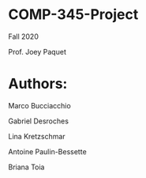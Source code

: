 # COMP-345-Project
Fall 2020

Prof. Joey Paquet

# Authors:
Marco Bucciacchio

Gabriel Desroches

Lina Kretzschmar

Antoine Paulin-Bessette

Briana Toia
